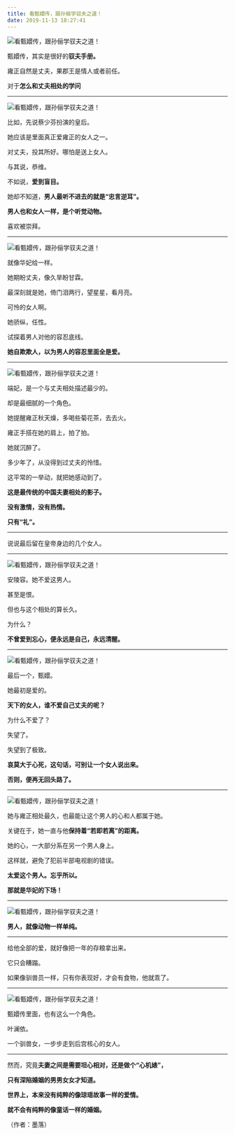 ```yaml
---
title: 看甄嬛传，跟孙俪学驭夫之道！
date: 2019-11-13 18:27:41
---
```


 ![看甄嬛传，跟孙俪学驭夫之道！](http://p9.pstatp.com/large/5933000423c0dda249cb)

 甄嬛传，其实是很好的**驭夫手册。**

 雍正自然是丈夫，果郡王是情人或者前任。

 对于**怎么和丈夫相处的学问**

--- 

 ![看甄嬛传，跟孙俪学驭夫之道！](http://p1.pstatp.com/large/593200042eb0bf2bc875)

 比如，先说蔡少芬扮演的皇后。

 她应该是里面真正爱雍正的女人之一。

 对丈夫，投其所好。哪怕是送上女人。

 与其说，恭维。

 不如说，**爱到盲目。**

 她却不知道，**男人最听不进去的就是“忠言逆耳”。**

 **男人也和女人一样，是个听觉动物。**

 喜欢被崇拜。

--- 

 ![看甄嬛传，跟孙俪学驭夫之道！](http://p1.pstatp.com/large/59350002067fc39222a8)

 就像华妃给一样。

 她期盼丈夫，像久旱盼甘霖。

 最深刻就是她，倚门泪两行，望星星，看月亮。

 可怜的女人啊。

 她骄纵，任性。

 试探着男人对他的容忍底线。

 **她自欺欺人，以为男人的容忍里面全是爱。**

--- 

 ![看甄嬛传，跟孙俪学驭夫之道！](http://p1.pstatp.com/large/593100046e51f9b93ec5)

 端妃，是一个与丈夫相处描述最少的。

 却是最细腻的一个角色。

 她提醒雍正秋天燥，多喝些菊花茶，去去火。

 雍正手搭在她的肩上，拍了拍。

 她就沉醉了。

 多少年了，从没得到过丈夫的怜惜。

 这平常的一举动，就把她感动到了。

 **这是最传统的中国夫妻相处的影子。**

 **没有激情，没有热情。**

 **只有“礼”。**

--- 

 说说最后留在皇帝身边的几个女人。

--- 

 ![看甄嬛传，跟孙俪学驭夫之道！](http://p9.pstatp.com/large/593100046cc4bf592554)

 安陵容。她不爱这男人。

 甚至是恨。

 但也与这个相处的算长久。

 为什么？

 **不曾爱到忘心，便永远是自己，永远清醒。**

--- 

 ![看甄嬛传，跟孙俪学驭夫之道！](http://p9.pstatp.com/large/5933000425f8aa0dbdae)

 最后一个，甄嬛。

 她最初是爱的。

 **天下的女人，谁不爱自己丈夫的呢？**

 为什么不爱了？

 失望了。

 失望到了极致。

 **哀莫大于心死，这句话，可别让一个女人说出来。**

 **否则，便再无回头路了。**

--- 

 ![看甄嬛传，跟孙俪学驭夫之道！](http://p3.pstatp.com/large/593000049d26f0554fd7)

 她与雍正相处最久，也最能让这个男人的心和人都属于她。

 关键在于，她一直与他**保持着“若即若离”的距离。**

 她的心，一大部分系在另一个男人身上。

 这样就，避免了犯前半部电视剧的错误。

 **太爱这个男人。忘乎所以。**

 **那就是华妃的下场！**

--- 

 ![看甄嬛传，跟孙俪学驭夫之道！](http://p3.pstatp.com/large/5935000207312607e011)

 **男人，就像动物一样单纯。**

--- 

 给他全部的爱，就好像把一年的存粮拿出来。

 它只会糟蹋。

 如果像驯兽员一样，只有你表现好，才会有食物，他就乖了。

--- 

 ![看甄嬛传，跟孙俪学驭夫之道！](http://p1.pstatp.com/large/59330004266744ff7c81)

 甄嬛传里面，也有这么一个角色。

 叶澜依。

 一个驯兽女，一步步走到后宫核心的女人。

--- 

 然而，究竟**夫妻之间是需要坦心相对，还是做个“心机婊”，**

 **只有深陷婚姻的男男女女才知道。**

 **世界上，本来没有纯粹的像琼瑶故事一样的爱情。**

 **就不会有纯粹的像童话一样的婚姻。**

 （作者：墨落）
